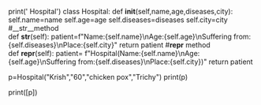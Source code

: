 print(' Hospital')
class Hospital:
	def __init__(self,name,age,diseases,city):
		self.name=name
		self.age=age
		self.diseases=diseases
		self.city=city
#__str__method		
	def __str__(self):
		patient=f"Name:{self.name}\nAge:{self.age}\nSuffering from:{self.diseases}\nPlace:{self.city}"
		return patient
#__repr__ method		
	def __repr__(self):
		patient= f"Hospital(Name:{self.name}\nAge:{self.age}\nSuffering from:{self.diseases}\nPlace:{self.city})"
		return patient
		
p=Hospital("Krish","60","chicken pox","Trichy")
print(p)

print([p])
